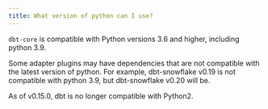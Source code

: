 ```yaml
---
title: What version of python can I use?
---
```


`dbt-core` is compatible with Python versions 3.6 and higher, including python 3.9.

Some adapter plugins may have dependencies that are not compatible with the latest version of python. For example, dbt-snowflake v0.19 is not compatible with python 3.9, but dbt-snowflake v0.20 will be.

As of v0.15.0, dbt is no longer compatible with Python2.
